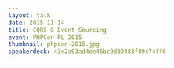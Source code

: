 ```yaml
---
layout: talk
date: 2015-11-14
title: CQRS & Event Sourcing
event: PHPCon PL 2015
thumbnail: phpcon-2015.jpg
speakerdeck: 43e2a03ad4ee46bc9d09483f89c74ff6
---
```

